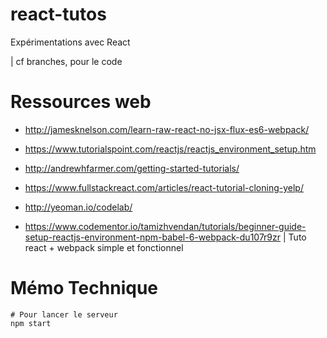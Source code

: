 # react-tutos
Expérimentations avec React

| cf branches, pour le code

# Ressources web

* http://jamesknelson.com/learn-raw-react-no-jsx-flux-es6-webpack/
* https://www.tutorialspoint.com/reactjs/reactjs_environment_setup.htm
* http://andrewhfarmer.com/getting-started-tutorials/
* https://www.fullstackreact.com/articles/react-tutorial-cloning-yelp/

* http://yeoman.io/codelab/

* https://www.codementor.io/tamizhvendan/tutorials/beginner-guide-setup-reactjs-environment-npm-babel-6-webpack-du107r9zr
| Tuto react + webpack simple et fonctionnel


# Mémo Technique
```
# Pour lancer le serveur
npm start


```
